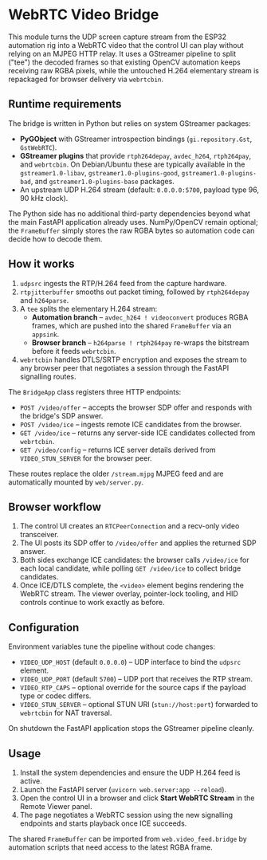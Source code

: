 # WebRTC Video Bridge

This module turns the UDP screen capture stream from the ESP32 automation rig into a WebRTC video that the control UI can play without relying on an MJPEG HTTP relay. It uses a GStreamer pipeline to split ("tee") the decoded frames so that existing OpenCV automation keeps receiving raw RGBA pixels, while the untouched H.264 elementary stream is repackaged for browser delivery via `webrtcbin`.

## Runtime requirements

The bridge is written in Python but relies on system GStreamer packages:

- **PyGObject** with GStreamer introspection bindings (`gi.repository.Gst`, `GstWebRTC`).
- **GStreamer plugins** that provide `rtph264depay`, `avdec_h264`, `rtph264pay`, and `webrtcbin`. On Debian/Ubuntu these are typically available in the `gstreamer1.0-libav`, `gstreamer1.0-plugins-good`, `gstreamer1.0-plugins-bad`, and `gstreamer1.0-plugins-base` packages.
- An upstream UDP H.264 stream (default: `0.0.0.0:5700`, payload type 96, 90 kHz clock).

The Python side has no additional third-party dependencies beyond what the main FastAPI application already uses. NumPy/OpenCV remain optional; the `FrameBuffer` simply stores the raw RGBA bytes so automation code can decide how to decode them.

## How it works

1. `udpsrc` ingests the RTP/H.264 feed from the capture hardware.
2. `rtpjitterbuffer` smooths out packet timing, followed by `rtph264depay` and `h264parse`.
3. A `tee` splits the elementary H.264 stream:
   - **Automation branch** – `avdec_h264 ! videoconvert` produces RGBA frames, which are pushed into the shared `FrameBuffer` via an `appsink`.
   - **Browser branch** – `h264parse ! rtph264pay` re-wraps the bitstream before it feeds `webrtcbin`.
4. `webrtcbin` handles DTLS/SRTP encryption and exposes the stream to any browser peer that negotiates a session through the FastAPI signalling routes.

The `BridgeApp` class registers three HTTP endpoints:

- `POST /video/offer` – accepts the browser SDP offer and responds with the bridge's SDP answer.
- `POST /video/ice` – ingests remote ICE candidates from the browser.
- `GET /video/ice` – returns any server-side ICE candidates collected from `webrtcbin`.
- `GET /video/config` – returns ICE server details derived from `VIDEO_STUN_SERVER` for the browser peer.

These routes replace the older `/stream.mjpg` MJPEG feed and are automatically mounted by `web/server.py`.

## Browser workflow

1. The control UI creates an `RTCPeerConnection` and a recv-only video transceiver.
2. The UI posts its SDP offer to `/video/offer` and applies the returned SDP answer.
3. Both sides exchange ICE candidates: the browser calls `/video/ice` for each local candidate, while polling `GET /video/ice` to collect bridge candidates.
4. Once ICE/DTLS complete, the `<video>` element begins rendering the WebRTC stream. The viewer overlay, pointer-lock tooling, and HID controls continue to work exactly as before.

## Configuration

Environment variables tune the pipeline without code changes:

- `VIDEO_UDP_HOST` (default `0.0.0.0`) – UDP interface to bind the `udpsrc` element.
- `VIDEO_UDP_PORT` (default `5700`) – UDP port that receives the RTP stream.
- `VIDEO_RTP_CAPS` – optional override for the source caps if the payload type or codec differs.
- `VIDEO_STUN_SERVER` – optional STUN URI (`stun://host:port`) forwarded to `webrtcbin` for NAT traversal.

On shutdown the FastAPI application stops the GStreamer pipeline cleanly.

## Usage

1. Install the system dependencies and ensure the UDP H.264 feed is active.
2. Launch the FastAPI server (`uvicorn web.server:app --reload`).
3. Open the control UI in a browser and click **Start WebRTC Stream** in the Remote Viewer panel.
4. The page negotiates a WebRTC session using the new signalling endpoints and starts playback once ICE succeeds.

The shared `FrameBuffer` can be imported from `web.video_feed.bridge` by automation scripts that need access to the latest RGBA frame.
